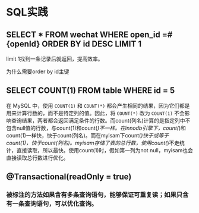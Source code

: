 # SQL实践

## SELECT * FROM wechat WHERE open_id =#{openId} ORDER BY id DESC LIMIT 1

limit 1找到一条记录后就返回，提高效率。

为什么需要order by id主键

## SELECT COUNT(1) FROM table WHERE id = 5

在 MySQL 中，使用 `COUNT(1)` 和 `COUNT(*)` 都会产生相同的结果，因为它们都是用来计算行数的，而不是特定列的值。因此，将 `COUNT(*)` 改为 `COUNT(1)` 不会影响查询结果，两者都会返回满足条件的行数。而count(列名)计算的是指定列中不包含null值的行数，与count(1)和count(*)不一样。在innodb引擎下，count(*)和count(1)一样快，快于count(列名)。而在myisam下count(*)快于或等于count(1)，快于count(列名)。myisam存储了表的总行数，使用count(*)不走统计，直接读取，所以最快。使用count(1)时，假如第一列为not null，myisam也会直接读取总行数进行优化。

## @Transactional(readOnly = true)

### 被标注的方法如果含有多条查询语句，能够保证可重复读；如果只含有一条查询语句，可以优化查询。